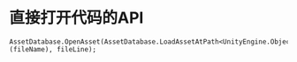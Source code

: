 # 直接打开代码的API

```CSharp
AssetDatabase.OpenAsset(AssetDatabase.LoadAssetAtPath<UnityEngine.Object>(fileName), fileLine);
```
